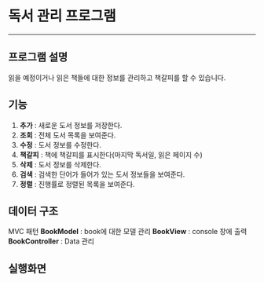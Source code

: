 # 독서 관리 프로그램
-------
## 프로그램 설명
 읽을 예정이거나 읽은 책들에 대한 정보를 관리하고 책갈피를 할 수 있습니다.

## 기능 
  1. **추가**  : 새로운 도서 정보를 저장한다.
  2. **조회** : 전체 도서 목록을 보여준다.
  3. **수정** : 도서 정보를 수정한다.
  4. **책갈피** : 책에 책갈피를 표시한다(마지막 독서일, 읽은 페이지 수)
  5. **삭제** : 도서 정보를 삭제한다.
  6. **검색** : 검색한 단어가 들어가 있는 도서 정보들을 보여준다.
  7. **정렬** : 진행률로 정렬된 목록을 보여준다.

## 데이터 구조
 MVC 패턴
 **BookModel** : book에 대한 모델 관리
 **BookView** : console 창에 출력
 **BookController** : Data 관리

## 실행화면
